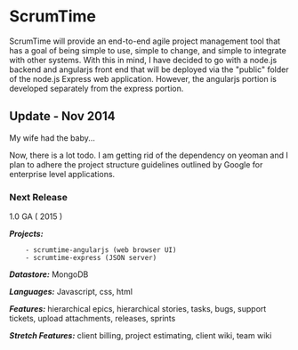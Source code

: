 # ScrumTime

ScrumTime will provide an end-to-end agile project management tool that has a goal of being simple to use, simple
to change, and simple to integrate with other systems.  With this in mind, I have decided to go with a node.js backend 
and angularjs front end that will be deployed via the "public" folder of the node.js Express web application.  However,
the angularjs portion is developed separately from the express portion.

## Update - Nov 2014
My wife had the baby...

Now, there is a lot todo.  I am getting rid of the dependency on yeoman and I plan to adhere the project structure guidelines outlined by Google for enterprise level applications.

### Next Release

1.0 GA ( 2015 )

_**Projects:**_ 

		- scrumtime-angularjs (web browser UI)
		- scrumtime-express (JSON server)		

_**Datastore:**_ MongoDB

_**Languages:**_ Javascript, css, html

_**Features:**_ hierarchical epics, hierarchical stories, tasks, bugs, support tickets, upload attachments, releases, sprints

_**Stretch Features:**_ client billing, project estimating, client wiki, team wiki